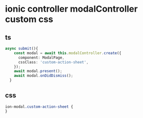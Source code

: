 # ionic controller modalController custom css

## ts

```ts
async submit(){
    const modal = await this.modalController.create({
      component: ModalPage,
      cssClass: 'custom-action-sheet',
    });
    await modal.present();
    await modal.onDidDismiss();
  }
```

## css

```css
ion-modal.custom-action-sheet {
}
```
